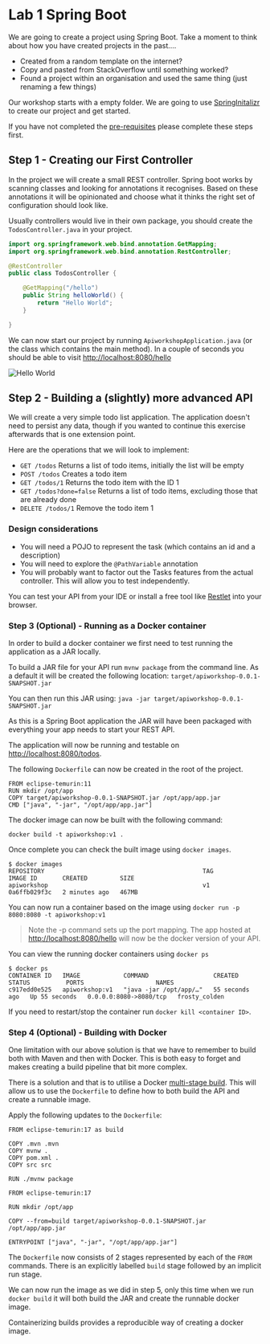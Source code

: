 # Lab 1 Spring Boot

We are going to create a project using Spring Boot. Take a moment to think about how you have created projects in the past....

* Created from a random template on the internet?
* Copy and pasted from StackOverflow until something worked?
* Found a project within an organisation and used the same thing (just renaming a few things)

Our workshop starts with a empty folder. We are going to use [SpringInitalizr](<https://start.spring.io>) to create our project and get started.

If you have not completed the [pre-requisites](../prerequisites/README.md) please complete these steps first.

## Step 1 - Creating our First Controller

In the project we will create a small REST controller.
Spring boot works by scanning classes and looking for annotations it recognises.
Based on these annotations it will be opinionated and choose what it thinks the right set of configuration should look like.

Usually controllers would live in their own package, you should create the `TodosController.java` in your project.

```java
import org.springframework.web.bind.annotation.GetMapping;
import org.springframework.web.bind.annotation.RestController;

@RestController
public class TodosController {

    @GetMapping("/hello")
    public String helloWorld() {
        return "Hello World";
    }

}
```

We can now start our project by running `ApiworkshopApplication.java` (or the class which contains the main method).
In a couple of seconds you should be able to visit [http://localhost:8080/hello](http://localhost:8080/hello)

![Hello World](01C-hello-world.png)

## Step 2 - Building a (slightly) more advanced API

We will create a very simple todo list application.
The application doesn't need to persist any data, though if you wanted to continue this exercise afterwards that is one extension point.

Here are the operations that we will look to implement:

* `GET /todos` Returns a list of todo items, initially the list will be empty
* `POST /todos` Creates a todo item
* `GET /todos/1` Returns the todo item with the ID 1
* `GET /todos?done=false` Returns a list of todo items, excluding those that are already done
* `DELETE /todos/1` Remove the todo item 1

### Design considerations

* You will need a POJO to represent the task (which contains an id and a description)
* You will need to explore the `@PathVariable` annotation
* You will probably want to factor out the Tasks features from the actual controller.
This will allow you to test independently.

You can test your API from your IDE or install a free tool like [Restlet](<https://chrome.google.com/webstore/detail/restlet-client-rest-api-t/aejoelaoggembcahagimdiliamlcdmfm?hl=en>)
into your browser.

### Step 3 (Optional) - Running as a Docker container

In order to build a docker container we first need to test running the application as a JAR locally.

To build a JAR file for your API run `mvnw package` from the command line. As a default it will be created the following location: `target/apiworkshop-0.0.1-SNAPSHOT.jar`

You can then run this JAR using: `java -jar target/apiworkshop-0.0.1-SNAPSHOT.jar`

As this is a Spring Boot application the JAR will have been packaged with everything your app needs to start your REST API.

The application will now be running and testable on <http://localhost:8080/todos>.

The following `Dockerfile` can now be created in the root of the project.

```docker
FROM eclipse-temurin:11
RUN mkdir /opt/app
COPY target/apiworkshop-0.0.1-SNAPSHOT.jar /opt/app/app.jar
CMD ["java", "-jar", "/opt/app/app.jar"]
```

The docker image can now be built with the following command:

`docker build -t apiworkshop:v1 .`

Once complete you can check the built image using `docker images`.

```shell
$ docker images
REPOSITORY                                            TAG                       IMAGE ID       CREATED         SIZE
apiworkshop                                           v1                        0a6ffb029f3c   2 minutes ago   467MB
```

You can now run a container based on the image using `docker run -p 8080:8080 -t apiworkshop:v1`

> Note the -p command sets up the port mapping.
> The app hosted at <http://localhost:8080/hello> will now be the docker version of your API.

You can view the running docker containers using `docker ps`

```shell
$ docker ps
CONTAINER ID   IMAGE            COMMAND                  CREATED          STATUS          PORTS                    NAMES
c917edd0e525   apiworkshop:v1   "java -jar /opt/app/…"   55 seconds ago   Up 55 seconds   0.0.0.0:8080->8080/tcp   frosty_colden
```

If you need to restart/stop the container run `docker kill <container ID>`.

### Step 4 (Optional) - Building with Docker

One limitation with our above solution is that we have to remember to build both with Maven and then with Docker.
This is both easy to forget and makes creating a build pipeline that bit more complex.

There is a solution and that is to utilise a Docker [multi-stage build](https://docs.docker.com/build/building/multi-stage/). This will allow us to use the `Dockerfile` to define how to both build the API and create a runnable image.

Apply the following updates to the `Dockerfile`:

```docker
FROM eclipse-temurin:17 as build

COPY .mvn .mvn
COPY mvnw .
COPY pom.xml .
COPY src src

RUN ./mvnw package

FROM eclipse-temurin:17

RUN mkdir /opt/app

COPY --from=build target/apiworkshop-0.0.1-SNAPSHOT.jar /opt/app/app.jar

ENTRYPOINT ["java", "-jar", "/opt/app/app.jar"]
```

The `Dockerfile` now consists of 2 stages represented by each of the `FROM` commands. There is an explicitly labelled `build` stage followed by an implicit run stage.

We can now run the image as we did in step 5, only this time when we run `docker build` it will both build the JAR and create the runnable docker image.

Containerizing builds provides a reproducible way of creating a docker image.
